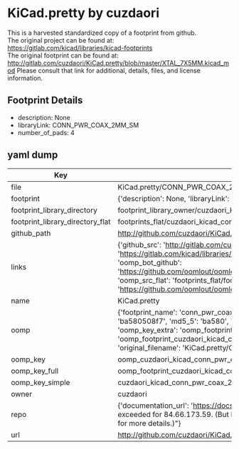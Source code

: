 # KiCad.pretty by cuzdaori  
This is a harvested standardized copy of a footprint from github.  
The original project can be found at:  
https://gitlab.com/kicad/libraries/kicad-footprints  
The original footprint can be found at:
http://gitlab.com/cuzdaori/KiCad.pretty/blob/master/XTAL_7X5MM.kicad_mod
Please consult that link for additional, details, files, and license information.  
## Footprint Details
* description: None  
* libraryLink: CONN_PWR_COAX_2MM_SM  
* number_of_pads: 4  
## yaml dump  
| Key | Value |  
| --- | --- |  
| file | KiCad.pretty/CONN_PWR_COAX_2MM_SM.kicad_mod |  
| footprint | {'description': None, 'libraryLink': 'CONN_PWR_COAX_2MM_SM', 'number_of_pads': 4} |  
| footprint_library_directory | footprint_library_owner/cuzdaori_KiCad.pretty |  
| footprint_library_directory_flat | footprints_flat/cuzdaori_kicad_conn_pwr_coax_2mm_sm/working |  
| github_path | http://github.com/cuzdaori/KiCad.pretty/blob/master/CONN_PWR_COAX_2MM_SM.kicad_mod |  
| links | {'github_src': 'http://gitlab.com/cuzdaori/KiCad.pretty/blob/master/XTAL_7X5MM.kicad_mod', 'github_src_repo': 'https://gitlab.com/kicad/libraries/kicad-footprints', 'oomp_bot': 'footprints/cuzdaori_kicad_conn_pwr_coax_2mm_sm/working', 'oomp_bot_github': 'https://github.com/oomlout/oomlout_oomp_footprint_bot/tree/main/footprints/cuzdaori_kicad_conn_pwr_coax_2mm_sm/working', 'oomp_src_flat': 'footprints_flat/footprints_flat/cuzdaori_kicad_conn_pwr_coax_2mm_sm/working', 'oomp_src_flat_github': 'https://github.com/oomlout/oomlout_oomp_footprint_src/tree/main/footprints_flat/cuzdaori_kicad_conn_pwr_coax_2mm_sm/working'} |  
| name | KiCad.pretty |  
| oomp | {'footprint_name': 'conn_pwr_coax_2mm_sm', 'library_name': 'kicad', 'md5': 'ba580508f72cc2caac33e2d2d2d128fc', 'md5_10': 'ba580508f7', 'md5_5': 'ba580', 'md5_6': 'ba5805', 'oomp_key': 'oomp_cuzdaori_kicad_conn_pwr_coax_2mm_sm', 'oomp_key_extra': 'oomp_footprint_cuzdaori_kicad_conn_pwr_coax_2mm_sm', 'oomp_key_full': 'oomp_footprint_cuzdaori_kicad_conn_pwr_coax_2mm_sm_ba5805', 'oomp_key_simple': 'cuzdaori_kicad_conn_pwr_coax_2mm_sm', 'original_filename': 'KiCad.pretty/CONN_PWR_COAX_2MM_SM.kicad_mod', 'owner_name': 'cuzdaori'} |  
| oomp_key | oomp_cuzdaori_kicad_conn_pwr_coax_2mm_sm |  
| oomp_key_full | oomp_footprint_cuzdaori_kicad_conn_pwr_coax_2mm_sm |  
| oomp_key_simple | cuzdaori_kicad_conn_pwr_coax_2mm_sm |  
| owner | cuzdaori |  
| repo | {'documentation_url': 'https://docs.github.com/rest/overview/resources-in-the-rest-api#rate-limiting', 'message': "API rate limit exceeded for 84.66.173.59. (But here's the good news: Authenticated requests get a higher rate limit. Check out the documentation for more details.)"} |  
| url | http://github.com/cuzdaori/KiCad.pretty |  

